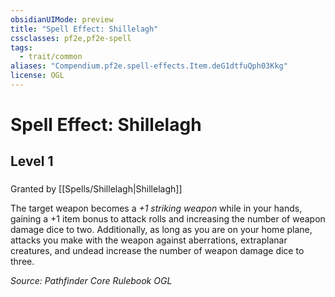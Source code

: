 ```yaml
---
obsidianUIMode: preview
title: "Spell Effect: Shillelagh"
cssclasses: pf2e,pf2e-spell
tags:
  - trait/common
aliases: "Compendium.pf2e.spell-effects.Item.deG1dtfuQph03Kkg"
license: OGL
---
```

# Spell Effect: Shillelagh
## Level 1
### 






Granted by [[Spells/Shillelagh|Shillelagh]]

The target weapon becomes a _+1 striking weapon_ while in your hands, gaining a +1 item bonus to attack rolls and increasing the number of weapon damage dice to two. Additionally, as long as you are on your home plane, attacks you make with the weapon against aberrations, extraplanar creatures, and undead increase the number of weapon damage dice to three.

*Source: Pathfinder Core Rulebook*
*OGL*